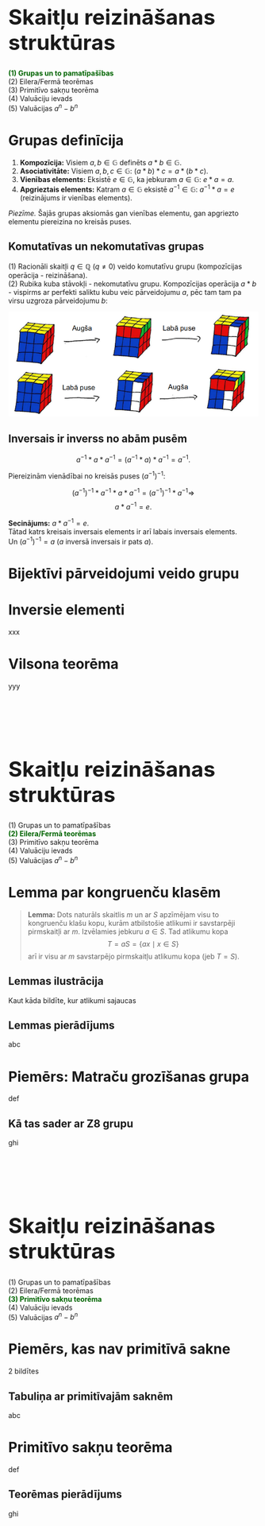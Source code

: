 # &nbsp;

<hgroup>

<h1 style="font-size:32pt">Skaitļu reizināšanas struktūras</h1>

</hgroup><hgroup>

<span style="color:darkgreen">**(1) Grupas un to pamatīpašības**</span>  
(2) Eilera/Fermā teorēmas  
(3) Primitīvo sakņu teorēma  
(4) Valuāciju ievads  
(5) Valuācijas $a^n-b^n$

</hgroup>

# <lo-summary/> Grupas definīcija

1. **Kompozīcija:** Visiem $a,b \in \mathbb{G}$ definēts
$a \ast b \in \mathbb{G}$.   
2. **Asociativitāte:** Visiem $a,b,c \in \mathbb{G}$: 
$(a \ast b) \ast c = a \ast (b \ast c)$.   
3. **Vienības elements:** Eksistē $e \in \mathbb{G}$, 
ka jebkuram $a \in \mathbb{G}$: $e \ast a = a$.   
4. **Apgrieztais elements:** Katram $a \in \mathbb{G}$ 
eksistē $a^{-1} \in \mathbb{G}$: 
$a^{-1} \ast a = e$ (reizinājums ir vienības elements).

*Piezīme.* Šajās grupas aksiomās gan vienības elementu, 
gan apgriezto elementu piereizina no kreisās puses.

## Komutatīvas un nekomutatīvas grupas

(1) Racionāli skaitļi $q \in \mathbb{Q}$ ($q \neq 0$) veido 
komutatīvu grupu (kompozīcijas operācija - reizināšana).  
(2) Rubika kuba stāvokļi - nekomutatīvu grupu. Kompozīcijas operācija 
$a \ast b$ - vispirms ar perfekti saliktu kubu 
veic pārveidojumu $a$, pēc tam tam pa virsu uzgroza pārveidojumu $b$:

![Rubika kubs nekomutatīvs](rubik-cube-noncommutative.png)


## Inversais ir inverss no abām pusēm

$$a^{-1} \ast a \ast a^{-1} = (a^{-1} \ast a) \ast a^{-1} = a^{-1}.$$

Piereizinām vienādībai no kreisās puses $\left( a^{-1} \right)^{-1}$: 

$$\left( a^{-1} \right)^{-1} \ast a^{-1} \ast a \ast a^{-1} = 
\left( a^{-1} \right)^{-1} \ast a^{-1} \Rightarrow$$
$$a \ast a^{-1} = e.$$

**Secinājums:** $a \ast a^{-1} = e$.  
Tātad katrs kreisais inversais
elements ir arī labais inversais elements.  
Un $\left( a^{-1} \right)^{-1} = a$ ($a$ inversā
inversais ir pats $a$).


# <lo-summary/> Bijektīvi pārveidojumi veido grupu

 


# Inversie elementi

xxx

# Vilsona teorēma

yyy

# &nbsp;

<hgroup>

<h1 style="font-size:32pt">Skaitļu reizināšanas struktūras</h1>

</hgroup><hgroup>

(1) Grupas un to pamatīpašības  
<span style="color:darkgreen">**(2) Eilera/Fermā teorēmas**</span>  
(3) Primitīvo sakņu teorēma  
(4) Valuāciju ievads  
(5) Valuācijas $a^n-b^n$

</hgroup>



# Lemma par kongruenču klasēm

> **Lemma:** Dots naturāls skaitlis $m$ un ar $S$ apzīmējam 
> visu to kongruenču klašu kopu, kurām atbilstošie atlikumi ir savstarpēji 
> pirmskaitļi ar $m$. Izvēlamies jebkuru $a \in S$. Tad 
> atlikumu kopa
> $$T = aS = \{ ax\;\mid\;x \in S \}$$
> arī ir visu ar $m$ savstarpējo pirmskaitļu atlikumu kopa (jeb $T=S$).


## Lemmas ilustrācija

Kaut kāda bildīte, kur atlikumi sajaucas

## Lemmas pierādījums

abc

# Piemērs: Matraču grozīšanas grupa

def

## Kā tas sader ar Z8 grupu


ghi









# &nbsp;

<hgroup>

<h1 style="font-size:32pt">Skaitļu reizināšanas struktūras</h1>

</hgroup><hgroup>

(1) Grupas un to pamatīpašības  
(2) Eilera/Fermā teorēmas  
<span style="color:darkgreen">**(3) Primitīvo sakņu teorēma**</span>  
(4) Valuāciju ievads  
(5) Valuācijas $a^n-b^n$

</hgroup>


# Piemērs, kas nav primitīvā sakne

2 bildītes

## Tabuliņa ar primitīvajām saknēm

abc


# Primitīvo sakņu teorēma

def

## Teorēmas pierādījums

ghi







